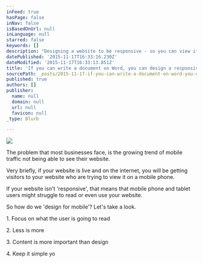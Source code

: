 ```yaml
---
inFeed: true
hasPage: false
inNav: false
isBasedOnUrl: null
inLanguage: null
starred: false
keywords: []
description: "Designing a website to be responsive - so you can view it on phones, tablets, screens and laptops - doesn't have to be scary, tough or challenging.  "
datePublished: '2015-11-17T16:33:16.230Z'
dateModified: '2015-11-17T16:33:13.851Z'
title: 'If you can write a document on Word, you can design a responsive website'
sourcePath: _posts/2015-11-17-if-you-can-write-a-document-on-word-you-can-design-a-respon.md
published: true
authors: []
publisher:
  name: null
  domain: null
  url: null
  favicon: null
_type: Blurb

---
```

![](https://the-grid-user-content.s3-us-west-2.amazonaws.com/18850bc9-80b2-4228-8a25-cfa8a88d09ff.jpg)

The problem that most businesses face, is the growing trend of mobile traffic not being able to see their website.

Very briefly, if your website is live and on the internet, you will be getting visitors to your website who are trying to view it on a mobile phone.

If your website isn't 'responsive', that means that mobile phone and tablet users might struggle to read or even use your website.

So how do we 'design for mobile'?  Let's take a look.

1\. Focus on what the user is going to read

2\. Less is more

3\. Content is more important than design

4\. Keep it simple yo